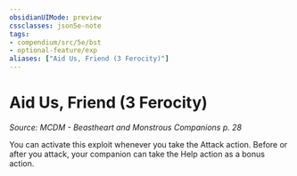 ```yaml
---
obsidianUIMode: preview
cssclasses: json5e-note
tags:
- compendium/src/5e/bst
- optional-feature/exp
aliases: ["Aid Us, Friend (3 Ferocity)"]
---
```

# Aid Us, Friend (3 Ferocity)
*Source: MCDM - Beastheart and Monstrous Companions p. 28* 

You can activate this exploit whenever you take the Attack action. Before or after you attack, your companion can take the Help action as a bonus action.